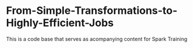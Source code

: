 # From-Simple-Transformations-to-Highly-Efficient-Jobs
This is a code base that serves as acompanying content for Spark Training
